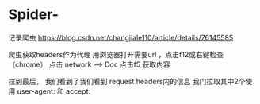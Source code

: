 # Spider-
记录爬虫
https://blog.csdn.net/changjiale110/article/details/76145585 


爬虫获取headers作为代理 用浏览器打开需要url ，点击f12或右键检查（chrome） 点击 network –> Doc 点击f5 获取内容

拉到最后， 我们看到了我们看到 request headers内的信息 我门拉取其中2个使用 user-agent: 和 accept:
